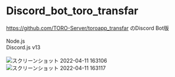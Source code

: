 # Discord_bot_toro_transfar
https://github.com/TORO-Server/toroapp_transfar のDiscord Bot版
<br>
<br>
Node.js
<br>
Discord.js v13
<br>
<br>
![スクリーンショット 2022-04-11 163106](https://user-images.githubusercontent.com/77374813/162720322-c1dc60b5-7634-44f1-8872-1f2d396a5618.png)
<br>
![スクリーンショット 2022-04-11 163117](https://user-images.githubusercontent.com/77374813/162720328-57b428e4-a11c-493a-9d65-ba262bcdc999.png)
